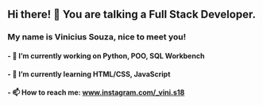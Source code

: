## Hi there! 👋 You are talking a Full Stack Developer.
### My name is Vinicius Souza, nice to meet you!
#### - 🔭 I’m currently working on Python, POO, SQL Workbench
#### - 🌱 I’m currently learning HTML/CSS, JavaScript
#### - 📫 How to reach me: www.instagram.com/_vini.s18
<!--
**devd3p/devd3p** is a ✨ _special_ ✨ repository because its `README.md` (this file) appears on your GitHub profile.

-->
